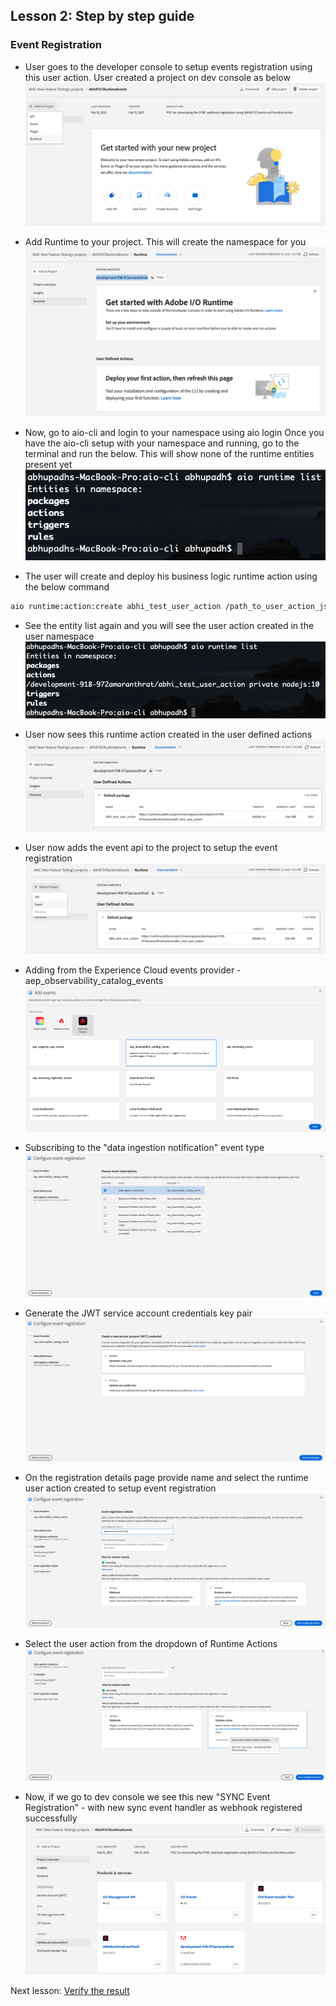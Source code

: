 ## Lesson 2: Step by step guide

### Event Registration

- User goes to the developer console to setup events registration using this user action. User created a project on dev console as below
![console](assets/1.png)

- Add Runtime to your project. This will create the namespace for you
![namespace](assets/2.png)

- Now, go to aio-cli and login to your namespace using aio login
Once you have the aio-cli setup with your namespace and running, go to the terminal and run the below. This will show none of the runtime entities present yet
![cli](assets/3.png)

- The user will create and deploy his business logic runtime action using the below command
```bash
aio runtime:action:create abhi_test_user_action /path_to_user_action_js_file/abhi_test_user_action.js
``` 
-  See the entity list again and you will see the user action created in the user namespace
![cli2](assets/4.png)

-  User now sees this runtime action created in the user defined actions
![console2](assets/5.png)

- User now adds the event api to the project to setup the event registration
![console3](assets/6.png)

- Adding from the Experience Cloud events provider - aep_observability_catalog_events
![console4](assets/7.png)

- Subscribing to the "data ingestion notification" event type
![console5](assets/8.png)

- Generate the JWT service account credentials key pair
![console6](assets/9.png)

- On the registration details page provide name and select the runtime user action created to setup event registration
![console7](assets/10.png)

- Select the user action from the dropdown of Runtime Actions 
![console8](assets/11.png)

-  Now, if we go to dev console we see this new "SYNC Event Registration" - with new sync event handler as webhook registered successfully
![console9](assets/12.png)


Next lesson: [Verify the result](lesson3.md)